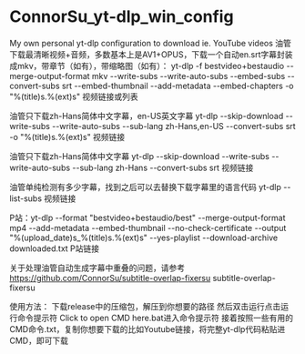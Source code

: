 # ConnorSu_yt-dlp_win_config
My own personal yt-dlp configuration to download ie. YouTube videos
油管下载最清晰视频+音频，多数基本上是AV1+OPUS，下载一个自动en.srt字幕封装成mkv，带章节（如有），带缩略图（如有）：
yt-dlp -f bestvideo+bestaudio --merge-output-format mkv --write-subs --write-auto-subs --embed-subs --convert-subs srt --embed-thumbnail --add-metadata --embed-chapters -o "%(title)s.%(ext)s" 视频链接或列表

油管只下载zh-Hans简体中文字幕，en-US英文字幕
yt-dlp --skip-download --write-subs --write-auto-subs --sub-lang zh-Hans,en-US --convert-subs srt -o "%(title)s.%(ext)s" 视频链接

油管只下载zh-Hans简体中文字幕
yt-dlp --skip-download --write-subs --write-auto-subs --sub-lang zh-Hans --convert-subs srt 视频链接

油管单纯检测有多少字幕，找到之后可以去替换下载字幕里的语言代码
yt-dlp --list-subs 视频链接

P站：yt-dlp --format "bestvideo+bestaudio/best" --merge-output-format mp4 --add-metadata --embed-thumbnail --no-check-certificate --output "%(upload_date)s_%(title)s.%(ext)s" --yes-playlist --download-archive downloaded.txt P站链接

关于处理油管自动生成字幕中重叠的问题，请参考 https://github.com/ConnorSu/subtitle-overlap-fixersu
subtitle-overlap-fixersu 

使用方法：
下载release中的压缩包，解压到你想要的路径
然后双击运行点击运行命令提示符 Click to open CMD here.bat进入命令提示符
接着按照一些有用的CMD命令.txt，复制你想要下载的比如Youtube链接，将完整yt-dlp代码粘贴进CMD，即可下载
